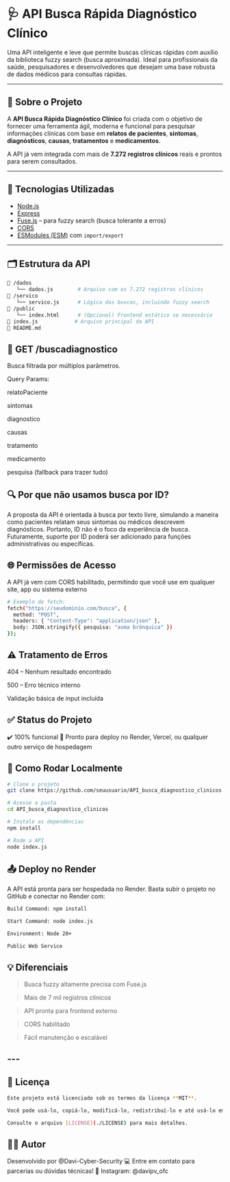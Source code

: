 # 🩺 API Busca Rápida Diagnóstico Clínico

Uma API inteligente e leve que permite buscas clínicas rápidas com auxílio da biblioteca fuzzy search (busca aproximada). Ideal para profissionais da saúde, pesquisadores e desenvolvedores que desejam uma base robusta de dados médicos para consultas rápidas.

---

## 🚀 Sobre o Projeto

A **API Busca Rápida Diagnóstico Clínico** foi criada com o objetivo de fornecer uma ferramenta ágil, moderna e funcional para pesquisar informações clínicas com base em **relatos de pacientes**, **sintomas**, **diagnósticos**, **causas**, **tratamentos** e **medicamentos**.

A API já vem integrada com mais de **7.272 registros clínicos** reais e prontos para serem consultados.

---

## 🧠 Tecnologias Utilizadas

- [Node.js](https://nodejs.org/)
- [Express](https://expressjs.com/)
- [Fuse.js](https://fusejs.io/) – para fuzzy search (busca tolerante a erros)
- [CORS](https://developer.mozilla.org/pt-BR/docs/Web/HTTP/CORS)
- [ESModules (ESM)](https://developer.mozilla.org/pt-BR/docs/Web/JavaScript/Guide/Modules) com `import/export`

---

## 🗂️ Estrutura da API

```bash
📁 /dados
   └── dados.js        # Arquivo com os 7.272 registros clínicos
📁 /servico
   └── servico.js      # Lógica das buscas, incluindo fuzzy search
📁 /public
   └── index.html      # (Opcional) Frontend estático se necessário
📄 index.js            # Arquivo principal da API
📄 README.md
```

## 📑 GET /buscadiagnostico
Busca filtrada por múltiplos parâmetros.

Query Params:

relatoPaciente

sintomas

diagnostico

causas

tratamento

medicamento

pesquisa (fallback para trazer tudo)

## 🔍 Por que não usamos busca por ID?
A proposta da API é orientada à busca por texto livre, simulando a maneira como pacientes relatam seus sintomas ou médicos descrevem diagnósticos. Portanto, ID não é o foco da experiência de busca. Futuramente, suporte por ID poderá ser adicionado para funções administrativas ou específicas.

## 🌐 Permissões de Acesso
A API já vem com CORS habilitado, permitindo que você use em qualquer site, app ou sistema externo
```bash
# Exemplo de fetch:
fetch("https://seudominio.com/busca", {
  method: "POST",
  headers: { "Content-Type": "application/json" },
  body: JSON.stringify({ pesquisa: "asma brônquica" })
});
```

## ⚠️ Tratamento de Erros
404 – Nenhum resultado encontrado

500 – Erro técnico interno

Validação básica de input incluída

## ✅ Status do Projeto
✔️ 100% funcional
📡 Pronto para deploy no Render, Vercel, ou qualquer outro serviço de hospedagem

## 🧭 Como Rodar Localmente
```bash
# Clone o projeto
git clone https://github.com/seuusuario/API_busca_diagnostico_clinicos.git

# Acesse a pasta
cd API_busca_diagnostico_clinicos

# Instale as dependências
npm install

# Rode a API
node index.js
```

## 📤 Deploy no Render
A API está pronta para ser hospedada no Render. Basta subir o projeto no GitHub e conectar no Render com:
```bash
Build Command: npm install

Start Command: node index.js

Environment: Node 20+

Public Web Service
```

## 💡 Diferenciais
> Busca fuzzy altamente precisa com Fuse.js

> Mais de 7 mil registros clínicos

> API pronta para frontend externo

> CORS habilitado

> Fácil manutenção e escalável


## ---

## 📝 Licença

```bash
Este projeto está licenciado sob os termos da licença **MIT**.

Você pode usá-lo, copiá-lo, modificá-lo, redistribuí-lo e até usá-lo em projetos comerciais, **desde que mantenha o aviso de copyright original**.

Consulte o arquivo [LICENSE](./LICENSE) para mais detalhes.
```

## 👨‍💻 Autor
Desenvolvido por @Davi-Cyber-Security 💻
Entre em contato para parcerias ou dúvidas técnicas!
📸 Instagram: @davipv_ofc